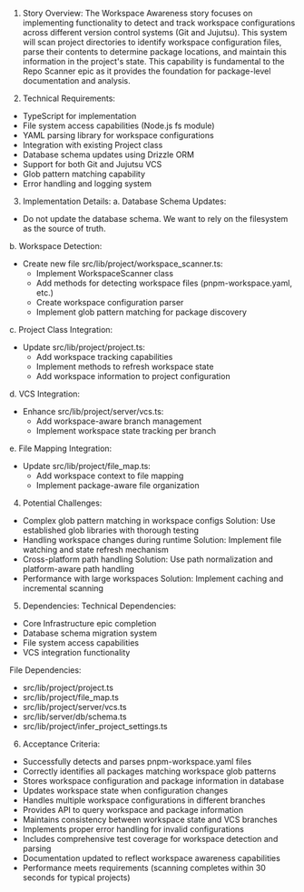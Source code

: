 1. Story Overview:
The Workspace Awareness story focuses on implementing functionality to detect and track workspace configurations across different version control systems (Git and Jujutsu). This system will scan project directories to identify workspace configuration files, parse their contents to determine package locations, and maintain this information in the project's state. This capability is fundamental to the Repo Scanner epic as it provides the foundation for package-level documentation and analysis.

2. Technical Requirements:
- TypeScript for implementation
- File system access capabilities (Node.js fs module)
- YAML parsing library for workspace configurations
- Integration with existing Project class
- Database schema updates using Drizzle ORM
- Support for both Git and Jujutsu VCS
- Glob pattern matching capability
- Error handling and logging system

3. Implementation Details:
a. Database Schema Updates:
- Do not update the database schema. We want to rely on the filesystem as the source of truth.

b. Workspace Detection:
- Create new file src/lib/project/workspace_scanner.ts:
  - Implement WorkspaceScanner class
  - Add methods for detecting workspace files (pnpm-workspace.yaml, etc.)
  - Create workspace configuration parser
  - Implement glob pattern matching for package discovery

c. Project Class Integration:
- Update src/lib/project/project.ts:
  - Add workspace tracking capabilities
  - Implement methods to refresh workspace state
  - Add workspace information to project configuration

d. VCS Integration:
- Enhance src/lib/project/server/vcs.ts:
  - Add workspace-aware branch management
  - Implement workspace state tracking per branch

e. File Mapping Integration:
- Update src/lib/project/file_map.ts:
  - Add workspace context to file mapping
  - Implement package-aware file organization

4. Potential Challenges:
- Complex glob pattern matching in workspace configs
  Solution: Use established glob libraries with thorough testing
- Handling workspace changes during runtime
  Solution: Implement file watching and state refresh mechanism
- Cross-platform path handling
  Solution: Use path normalization and platform-aware path handling
- Performance with large workspaces
  Solution: Implement caching and incremental scanning

5. Dependencies:
Technical Dependencies:
- Core Infrastructure epic completion
- Database schema migration system
- File system access capabilities
- VCS integration functionality

File Dependencies:
- src/lib/project/project.ts
- src/lib/project/file_map.ts
- src/lib/project/server/vcs.ts
- src/lib/server/db/schema.ts
- src/lib/project/infer_project_settings.ts

6. Acceptance Criteria:
- Successfully detects and parses pnpm-workspace.yaml files
- Correctly identifies all packages matching workspace glob patterns
- Stores workspace configuration and package information in database
- Updates workspace state when configuration changes
- Handles multiple workspace configurations in different branches
- Provides API to query workspace and package information
- Maintains consistency between workspace state and VCS branches
- Implements proper error handling for invalid configurations
- Includes comprehensive test coverage for workspace detection and parsing
- Documentation updated to reflect workspace awareness capabilities
- Performance meets requirements (scanning completes within 30 seconds for typical projects)